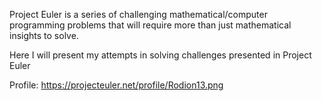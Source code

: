 Project Euler is a series of challenging mathematical/computer programming problems that will require more than just mathematical insights to solve.

Here I will present my attempts in solving challenges presented in Project Euler

Profile: https://projecteuler.net/profile/Rodion13.png 